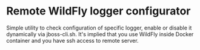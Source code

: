 # Remote WildFly logger configurator

Simple utility to check configuration of specific logger, enable or disable it dynamically via jboss-cli.sh. It's implied that you use WildFly inside Docker container and you have ssh access to remote server.
